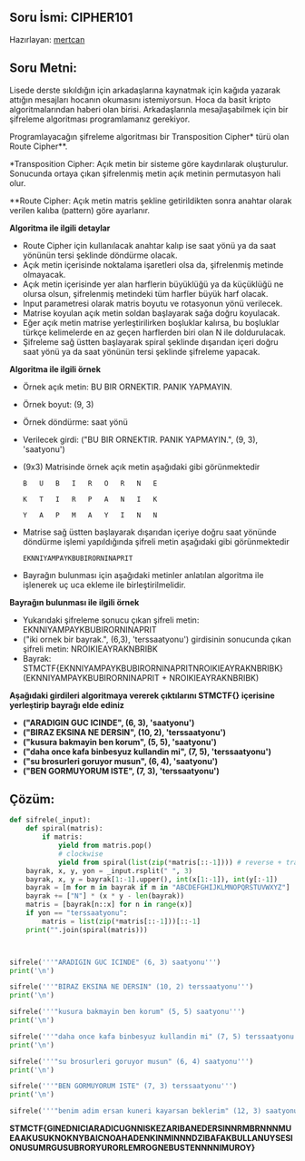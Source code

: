 ## Soru İsmi: CIPHER101
Hazırlayan: [mertcan](https://twitter.com/mertcancoskuner)
## Soru Metni: 

Lisede derste sıkıldığın için arkadaşlarına kaynatmak için kağıda yazarak attığın mesajları hocanın okumasını istemiyorsun. 
Hoca da basit kripto algoritmalarından haberi olan birisi. Arkadaşlarınla mesajlaşabilmek için bir şifreleme algoritması 
programlamanız gerekiyor.

Programlayacağın şifreleme algoritması bir Transposition Cipher* türü olan Route Cipher**. 

*Transposition Cipher: Açık metin bir sisteme göre kaydırılarak oluşturulur. Sonucunda ortaya çıkan şifrelenmiş metin açık metinin permutasyon hali olur.

**Route Cipher: Açık metin matris şekline getirildikten sonra anahtar olarak verilen kalıba (pattern) göre ayarlanır.

**Algoritma ile ilgili detaylar**

- Route Cipher için kullanılacak anahtar kalıp ise saat yönü ya da saat yönünün tersi şeklinde döndürme olacak. 
- Açık metin içerisinde noktalama işaretleri olsa da, şifrelenmiş metinde olmayacak. 
- Açık metin içerisinde yer alan harflerin büyüklüğü ya da küçüklüğü ne olursa olsun, şifrelenmiş metindeki tüm harfler büyük harf olacak.
- Input parametresi olarak matris boyutu ve rotasyonun yönü verilecek.
- Matrise koyulan açık metin soldan başlayarak sağa doğru koyulacak.
- Eğer açık metin matrise yerleştirilirken boşluklar kalırsa, bu boşluklar türkçe kelimelerde en az geçen harflerden biri olan N ile doldurulacak.
- Şifreleme sağ üstten başlayarak spiral şeklinde dışarıdan içeri doğru saat yönü ya da saat yönünün tersi şeklinde şifreleme yapacak.

**Algoritma ile ilgili örnek**

- Örnek açık metin: BU BIR ORNEKTIR. PANIK YAPMAYIN.
- Örnek boyut: (9, 3)
- Örnek döndürme: saat yönü
- Verilecek girdi: ("BU BIR ORNEKTIR. PANIK YAPMAYIN.", (9, 3), 'saatyonu')
- (9x3) Matrisinde örnek açık metin aşağıdaki gibi görünmektedir

    ```
    B 	U 	B 	I 	R 	O 	R 	N 	E

    K 	T 	I 	R 	P 	A 	N 	I 	K

    Y 	A 	P 	M 	A 	Y 	I 	N 	N
    ```

- Matrise sağ üstten başlayarak dışarıdan içeriye doğru saat yönünde döndürme işlemi yapıldığında şifreli metin aşağıdaki gibi görünmektedir
    ```
    EKNNIYAMPAYKBUBIRORNINAPRIT
    ```
- Bayrağın bulunması için aşağıdaki metinler anlatılan algoritma ile işlenerek uç uca ekleme ile birleştirilmelidir. 

**Bayrağın bulunması ile ilgili örnek**

- Yukarıdaki şifreleme sonucu çıkan şifreli metin: EKNNIYAMPAYKBUBIRORNINAPRIT
- ("iki ornek bir bayrak.", (6,3), 'terssaatyonu') girdisinin sonucunda çıkan şifreli metin: NROIKIEAYRAKNBRIBK
- Bayrak: STMCTF{EKNNIYAMPAYKBUBIRORNINAPRITNROIKIEAYRAKNBRIBK} (EKNNIYAMPAYKBUBIRORNINAPRIT + NROIKIEAYRAKNBRIBK)

**Aşağıdaki girdileri algoritmaya vererek çıktılarını STMCTF{} içerisine yerleştirip bayrağı elde ediniz**

- **("ARADIGIN GUC ICINDE", (6, 3), 'saatyonu')**
- **("BIRAZ EKSINA NE DERSIN", (10, 2), 'terssaatyonu')**
- **("kusura bakmayin ben korum", (5, 5), 'saatyonu')**
- **("daha once kafa binbesyuz kullandin mi", (7, 5), 'terssaatyonu')**
- **("su brosurleri goruyor musun", (6, 4), 'saatyonu')**
- **("BEN GORMUYORUM ISTE", (7, 3), 'terssaatyonu')**


## Çözüm: 

```python
def sifrele(_input):
    def spiral(matris):
        if matris:
            yield from matris.pop()
            # clockwise
            yield from spiral(list(zip(*matris[::-1]))) # reverse + transpose
    bayrak, x, y, yon = _input.rsplit(" ", 3)
    bayrak, x, y = bayrak[1:-1].upper(), int(x[1:-1]), int(y[:-1])
    bayrak = [m for m in bayrak if m in "ABCDEFGHIJKLMNOPQRSTUVWXYZ"]
    bayrak += ["N"] * (x * y - len(bayrak))
    matris = [bayrak[n::x] for n in range(x)]
    if yon == "terssaatyonu":
        matris = list(zip(*matris[::-1]))[::-1]
    print("".join(spiral(matris)))



sifrele('''"ARADIGIN GUC ICINDE" (6, 3) saatyonu''')
print('\n')

sifrele('''"BIRAZ EKSINA NE DERSIN" (10, 2) terssaatyonu''')
print('\n')

sifrele('''"kusura bakmayin ben korum" (5, 5) saatyonu''')
print('\n')

sifrele('''"daha once kafa binbesyuz kullandin mi" (7, 5) terssaatyonu''')
print('\n')

sifrele('''"su brosurleri goruyor musun" (6, 4) saatyonu''')
print('\n')

sifrele('''"BEN GORMUYORUM ISTE" (7, 3) terssaatyonu''')
print('\n')

sifrele('''"benim adim ersan kuneri kayarsan beklerim" (12, 3) saatyonu''')
```

**STMCTF{GINEDNICIARADICUGNNISKEZARIBANEDERSINNRMBRNNNMUEAAKUSUKNOKNYBAICNOAHADENKINMINNNDZIBAFAKBULLANUYSESIONUSUMRGUSUBRORYURORLEMROGNEBUSTENNNNIMUROY}**
